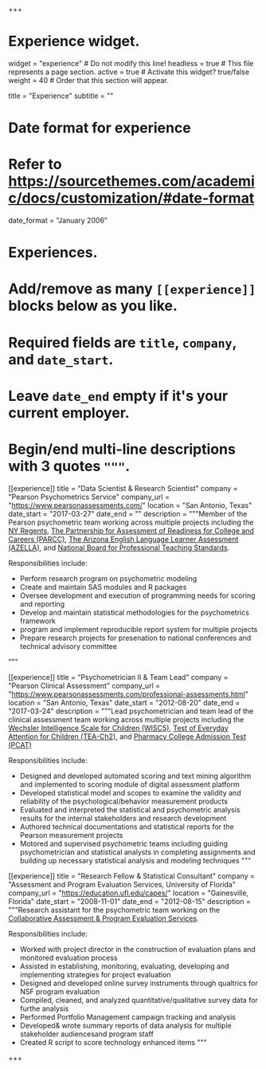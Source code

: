 +++
# Experience widget.
widget = "experience"  # Do not modify this line!
headless = true  # This file represents a page section.
active = true # Activate this widget? true/false
weight = 40  # Order that this section will appear.

title = "Experience"
subtitle = ""

# Date format for experience
#   Refer to https://sourcethemes.com/academic/docs/customization/#date-format
date_format = "January 2006"

# Experiences.
#   Add/remove as many `[[experience]]` blocks below as you like.
#   Required fields are `title`, `company`, and `date_start`.
#   Leave `date_end` empty if it's your current employer.
#   Begin/end multi-line descriptions with 3 quotes `"""`.
[[experience]]
  title = "Data Scientist & Research Scientist"
  company = "Pearson Psychometrics Service"
  company_url = "https://www.pearsonassessments.com/"
  location = "San Antonio, Texas"
  date_start = "2017-03-27"
  date_end = ""
  description = """Member of the Pearson psychometric team working across multiple projects including the 
  [NY Regents](https://www.regents.nysed.gov/), 
  [The Partnership for Assessment of Readiness for College and Careers (PARCC)](https://en.wikipedia.org/wiki/PARCC),
  [The Arizona English Language Learner Assessment (AZELLA)](https://www.azed.gov/assessment/azella/), and [National Board for Professional Teaching Standards](https://www.nbpts.org/).
  
  Responsibilities include:
  
  * Perform research program on psychometric modeling
  * Create and maintain SAS modules and R packages
  * Oversee development and execution of programming needs for scoring and reporting
  * Develop and maintain statistical methodologies for the psychometrics framework
  * program and implement reproducible report system for multiple projects 
  * Prepare research projects for presenation to national conferences and technical advisory committee
  
"""

[[experience]]
  title = "Psychometrician II & Team Lead"
  company = "Pearson Clinical Assessment"
  company_url = "https://www.pearsonassessments.com/professional-assessments.html"
  location = "San Antonio, Texas"
  date_start = "2012-08-20"
  date_end = "2017-03-24"
  description = """Lead psychometrician and team lead of the clinical assessment team working across multiple projects including the 
  [Wechsler Intelligence Scale for Children (WISC5)](https://www.pearsonassessments.com/store/usassessments/en/Store/Professional-Assessments/Cognition-%26-Neuro/Gifted-%26-Talented/Wechsler-Intelligence-Scale-for-Children-%7C-Fifth-Edition-/p/100000771.html),
  [Test of Everyday Attention for Children (TEA-Ch2)](https://www.pearsonassessments.com/store/usassessments/en/Store/Professional-Assessments/Behavior/Attention-ADHD/Test-of-Everyday-Attention-for-Children-%7C-Second-Edition/p/100001942.html), and
  [Pharmacy College Admission Test (PCAT)](https://www.pearsonassessments.com/graduate-admissions/pcat/about.html)
  
  Responsibilities include:
  
  * Designed and developed automated scoring and text mining algorithm and implemented to scoring module of digital assessment platform
  * Developed statistical model and scopes to examine the validity and reliability of the psychological/behavior measurement products
  * Evaluated and interpreted the statistical and psychometric analysis results for the internal stakeholders and research development
  * Authored technical documentations and statistical reports for the Pearson measurement projects
  * Motored and supervised psychometric teams including guiding psychometrician and statistical analysts in completing assignments and building up necessary statistical analysis and modeling techniques
"""
  
[[experience]]
  title = "Research Fellow & Statistical Consultant"
  company = "Assessment and Program Evaluation Services, University of Florida"
  company_url = "https://education.ufl.edu/capes/"
  location = "Gainesville, Florida"
  date_start = "2008-11-01"
  date_end = "2012-08-15"
  description = """Research assistant for the psychometric team working on the [Collaborative Assessment & Program Evaluation Services](https://education.ufl.edu/capes/).
  
  Responsibilities include:
  * Worked with project director in the construction of evaluation plans and monitored evaluation process
  * Assisted in establishing, monitoring, evaluating, developing and implementing strategies for project evaluation
  * Designed and developed online survey instruments through qualtrics for NSF program evaluation
  * Compiled, cleaned, and analyzed quantitative/qualitative survey data for furthe analysis
  * Performed Portfolio Management campaign tracking and analysis
  * Developed& wrote summary reports of data analysis for multiple stakeholder audiencesand program staff
  * Created R script to score technology enhanced items 
"""
  
+++
